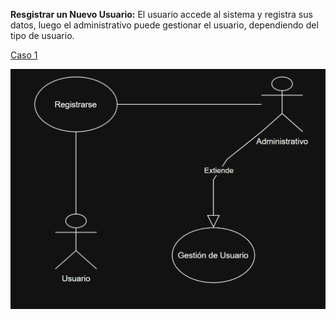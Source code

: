 **Resgistrar un Nuevo Usuario:** El usuario accede al sistema y registra sus datos, luego el administrativo puede gestionar el usuario, dependiendo del tipo de usuario.

[Caso 1](https://viewer.diagrams.net/?tags=%7B%7D&lightbox=1&target=blank&highlight=0000ff&edit=_blank&layers=1&nav=1&title=Diagrama%20Caso%20de%20Uso%201.drawio&dark=auto#R%3Cmxfile%3E%3Cdiagram%20name%3D%22P%C3%A1gina-1%22%20id%3D%2208q_R25VppH2O6Z6lk2x%22%3E1VdLc5swEP41HNtByNj46DiPHpIZTz1tk6NitqBWICqEjfvrK0CAZOw4dhNPe0L7aVn28e1KOHielHeCZPEDD4E5nhuWDr52PA%2B5o5F6VMi2QXysgUjQUCv1wJL%2BhvZNjRY0hNxSlJwzSTMbXPE0hZW0MCIE39hq3zmzv5qRCAbAckXYEP1GQxk3aOBNevwT0Chuv4zG02YnIa2yjiSPScg3BoRvHDwXnMtmlZRzYFXy2rw0790e2O0cE5DK17ywxl%2BXTyEtH9jjZBndx7%2FgR%2FJBW1kTVuiAv%2BQFEZRrn%2BW2TYRyP6uWRcJmK8mFg6%2FWICRVqbonz8AWPKeS8lSpPHMpeWIozBiNqg3JM4XGMmFKQGrJC8loCvOueK4Ch4G1XipzUBqQDvQOeAJSbJWK3u3oo1nnBVre9DUcayg2yteqEc2aqLPcJ1YtdG5PyDMe5HmQYEjDWUVYJaU8BTtRghdpCKHOEJRUPlbrj76Wnoyd69IUtoawAEFVPCBaLFWxGYYq8Ul%2FsRZ6U7W0PVahnBdiBcf5JomIQL6g5zd6EFrdOay3UU9%2FTz1bTAAjkq7tnt5XZP2FBacqso5OeGrTCbs7PGni1m%2BZPbhjyBvZhtB4x1CTmIGhmnNd2OfT0B%2FQ8DNENJeCiByGjGRMjdmKiZuYSlhmpK7tRk16m51v0LEosDOzp2GRd8mODQapmoUJTetkKSr95wPSR0fTfdH5OH2X%2BYjM6djNyv3z8fyZ5r9ypgX%2F1Ezr7LRH5PTcmbZjCE0uO9PQ8A5zU0qq6LJnovUcemZ89bM%2B2dpbJxo34i2tHKhJcfwENhiGTj5%2Fz%2Bdc8ErOIe900nWH0l8ybLRzaqJzGTYaHTl%2BDzBMlZpsDbWsUshfcHi80xKue5JfyrHT9MeWvlo0Hr9te3iD9riDXFJnjp0rnFa%2FZqpP3EPX%2FkveAXBwoM7vcAlQYv%2Fr1eS6%2F4HFN38A%3C%2Fdiagram%3E%3C%2Fmxfile%3E)

![](DiagramasyDiseños/DiseñosUML/Imagenes/CasoDeUso1.png)
